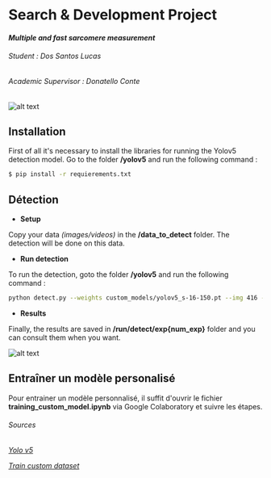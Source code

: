 # Search & Development Project 
#### *Multiple and fast sarcomere measurement*
###### *Student : Dos Santos Lucas*
###### *Academic Supervisor : Donatello Conte*
![alt text](https://drive.google.com/uc?export=view&id=1H_fksBZue4YevwIYFWQ8kVQoYg4UVCEN)

## Installation
First of all it's necessary to install the libraries for running the Yolov5 detection model.
Go to the folder **/yolov5** and run the following command :
```bash
$ pip install -r requierements.txt
```

## Détection
* **Setup**

Copy your data *(images/videos)* in the **/data_to_detect** folder. The detection will be done on this data.

* **Run detection**

To run the detection, goto the folder **/yolov5** and run the following command :
```bash
python detect.py --weights custom_models/yolov5_s-16-150.pt --img 416 --conf 0.4 --source ../data_to_detect
```

* **Results**

Finally, the results are saved in **/run/detect/exp{num_exp}** folder and you can consult them when you want.

![alt text](https://drive.google.com/uc?export=view&id=1ezOcnnQNyYXimPNHacGg8mOoDfORDvtj)

## Entraîner un modèle personalisé

Pour entrainer un modèle personnalisé, il suffit d'ouvrir le fichier **training_custom_model.ipynb** via Google Colaboratory et suivre les étapes.

###### *Sources*
*[Yolo v5](https://github.com/ultralytics/yolov5)*

*[Train custom dataset](https://blog.roboflow.com/how-to-train-yolov5-on-a-custom-dataset/)*

